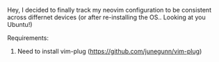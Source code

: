 Hey, I decided to finally track my neovim configuration to be consistent across differnet devices (or after re-installing the OS.. Looking at you Ubuntu!)


Requirements:
1. Need to install vim-plug (https://github.com/junegunn/vim-plug)
